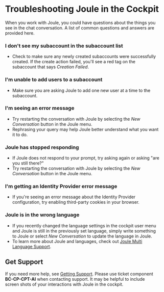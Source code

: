 <!-- loioe2d8e2c0ad914564bd02f8b0d2c526c7 -->

# Troubleshooting Joule in the Cockpit

When you work with Joule, you could have questions about the things you see in the chat conversation. A list of common questions and answers are provided here.





### I don't see my subaccount in the subaccount list

-   Check to make sure any newly created subaccounts were successfully created. If the create action failed, you'll see a red tag on the subaccount that says *Creation Failed*.





### I'm unable to add users to a subaccount

-   Make sure you are asking Joule to add one new user at a time to the subaccount.





### I'm seeing an error message

-   Try restarting the conversation with Joule by selecting the *New Conversation* button in the Joule menu.
-   Rephrasing your query may help Joule better understand what you want it to do.





### Joule has stopped responding

-   If Joule does not respond to your prompt, try asking again or asking "are you still there?"
-   Try restarting the conversation with Joule by selecting the *New Conversation* button in the Joule menu.





### I'm getting an Identity Provider error message

-   If you're seeing an error message about the Identity Provider configuration, try enabling third-party cookies in your browser.





### Joule is in the wrong language

-   If you recently changed the language settings in the cockpit user menu and Joule is still in the previously set language, simply write something to Joule or select *New Conversation* to update the language in Joule.
-   To learn more about Joule and languages, check out [Joule Multi Language Support](https://help.sap.com/docs/JOULE/ad500071326a4c81b2a9c512e99c7807/8d44120a69844638ad160569b8bdd60e.html?locale=en-US&state=PRODUCTION&version=CLOUD).



<a name="loioe2d8e2c0ad914564bd02f8b0d2c526c7__section_bdn_ghm_52c"/>

## Get Support

If you need more help, see [Getting Support](https://help.sap.com/docs/BTP/65de2977205c403bbc107264b8eccf4b/5dd739823b824b539eee47b7860a00be.html?locale=en-US&state=PRODUCTION&version=Cloud). Please use ticket component **BC-CP-CPT-AI** when contacting support. It may be helpful to include screen shots of your interactions with Joule in the cockpit.

